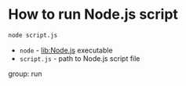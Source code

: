# How to run Node.js script

```bash
node script.js
```

- `node` - [lib:Node.js](/nodejs/how-to-install-latest-nodejs-version-on-ubuntu) executable
- `script.js` - path to Node.js script file

group: run


